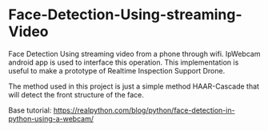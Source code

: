 # Face-Detection-Using-streaming-Video
Face Detection Using streaming video from a phone through wifi. IpWebcam android app is used to interface this operation. This implementation is useful to make a prototype of Realtime Inspection Support Drone.

The method used in this project is just a simple method HAAR-Cascade that will detect the front structure of the face.

Base tutorial:
https://realpython.com/blog/python/face-detection-in-python-using-a-webcam/
